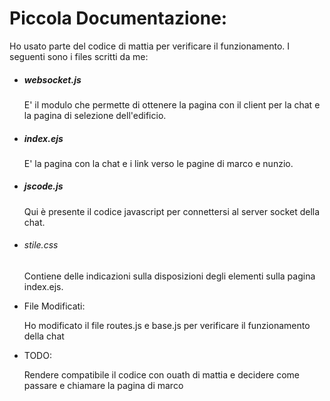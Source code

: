 # Piccola Documentazione:
  Ho usato parte del codice di mattia per verificare il funzionamento. I seguenti sono i files scritti da me:
* ##### _websocket.js_

  E' il modulo che permette di ottenere la pagina con il client per la chat e la pagina di selezione dell'edificio.

* ##### _index.ejs_

  E' la pagina con la chat e i link verso le pagine di marco e nunzio.

* ##### _jscode.js_

  Qui è presente il codice javascript per connettersi al server socket della chat.

* ###### _stile.css_

  Contiene delle indicazioni sulla disposizioni degli elementi sulla pagina index.ejs.

* File Modificati:

  Ho modificato il file routes.js e base.js per verificare il funzionamento della chat

* TODO:

  Rendere compatibile il codice con ouath di mattia e decidere come passare e chiamare la pagina di marco
